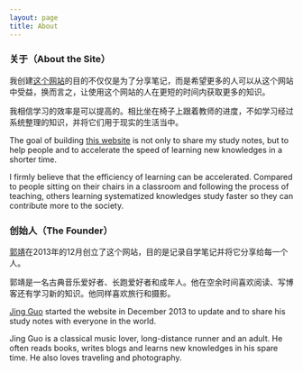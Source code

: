 ```yaml
---
layout: page
title: About
---
```


### 关于（About the Site）

我创建[这个网站](http://notes.funnyguo.me/)的目的不仅仅是为了分享笔记，而是希望更多的人可以从这个网站中受益，换而言之，让使用这个网站的人在更短的时间内获取更多的知识。

我相信学习的效率是可以提高的。相比坐在椅子上跟着教师的进度，不如学习经过系统整理的知识，并将它们用于现实的生活当中。

The goal of building [this website](http://notes.funnyguo.me/) is not only to share my study notes, but to help people and to accelerate the speed of learning new knowledges in a shorter time.

I firmly believe that the efficiency of learning can be accelerated. Compared to people sitting on their chairs in a classroom and following the process of teaching, others learning systematized knowledges study faster so they can contribute more to the society.

### 创始人（The Founder）

[郭靖](http://www.funnyguo.me/)在2013年的12月创立了这个网站，目的是记录自学笔记并将它分享给每一个人。

郭靖是一名古典音乐爱好者、长跑爱好者和成年人。他在空余时间喜欢阅读、写博客还有学习新的知识。他同样喜欢旅行和摄影。

[Jing Guo](http://www.funnyguo.me/) started the website in December 2013 to update and to share his study notes with everyone in the world.

Jing Guo is a classical music lover, long-distance runner and an adult. He often reads books, writes blogs and learns new knowledges in his spare time. He also loves traveling and photography.